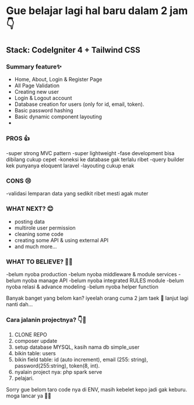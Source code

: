 # Gue belajar lagi hal baru dalam 2 jam 👇

## Stack: CodeIgniter 4 + Tailwind CSS

### Summary feature✨
- Home, About, Login & Register Page
- All Page Validation
- Creating new user
- Login & Logout account
- Database creation for users (only for id, email, token).
- Basic password hashing
- Basic dynamic component layouting
-

### PROS 👍
-super strong MVC pattern
-super lightweight
-fase development bisa dibilang cukup cepet
-koneksi ke database gak terlalu ribet
-query builder kek punyanya eloquent laravel
-layouting cukup enak

### CONS 😢
-validasi lemparan data yang sedikit ribet mesti agak muter

### WHAT NEXT? 😊
- posting data
- multirole user permission
- cleaning some code
- creating some API & using external API
- and much more...

### WHAT TO BELIEVE? 🤦‍♂️
-belum nyoba production
-belum nyoba middleware & module services
-belum nyoba manage API
-belum nyoba integrated RULES module
-belum nyoba relasi & advance modeling
-belum nyoba helper function

Banyak banget yang belom kan? iyeelah orang cuma 2 jam taek 🤣
lanjut lagi nanti dah...

### Cara jalanin projectnya? 👇🎉
1. CLONE REPO
2. composer update
3. setup database MYSQL, kasih nama db simple_user
4. bikin table: users
5. bikin field table: id (auto increment), email (255: string), password(255:string), token(8, int).
6. nyalain project nya: php spark serve
7. pelajari.

Sorry gue belom taro code nya di ENV, masih kebelet kepo jadi gak keburu.
moga lancar ya 🙌😁

